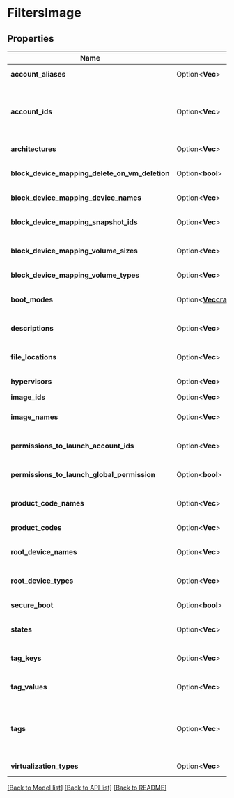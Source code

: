 # FiltersImage

## Properties

Name | Type | Description | Notes
------------ | ------------- | ------------- | -------------
**account_aliases** | Option<**Vec<String>**> | The account aliases of the owners of the OMIs. | [optional]
**account_ids** | Option<**Vec<String>**> | The account IDs of the owners of the OMIs. By default, all the OMIs for which you have launch permissions are described. | [optional]
**architectures** | Option<**Vec<String>**> | The architectures of the OMIs (`i386` \\| `x86_64`). | [optional]
**block_device_mapping_delete_on_vm_deletion** | Option<**bool**> | Whether the volumes are deleted or not when terminating the VM. | [optional]
**block_device_mapping_device_names** | Option<**Vec<String>**> | The device names for the volumes. | [optional]
**block_device_mapping_snapshot_ids** | Option<**Vec<String>**> | The IDs of the snapshots used to create the volumes. | [optional]
**block_device_mapping_volume_sizes** | Option<**Vec<i32>**> | The sizes of the volumes, in gibibytes (GiB). | [optional]
**block_device_mapping_volume_types** | Option<**Vec<String>**> | The types of volumes (`standard` \\| `gp2` \\| `io1`). | [optional]
**boot_modes** | Option<[**Vec<crate::models::BootMode>**](BootMode.md)> | The boot modes compatible with the OMIs. | [optional]
**descriptions** | Option<**Vec<String>**> | The descriptions of the OMIs, provided when they were created. | [optional]
**file_locations** | Option<**Vec<String>**> | The locations of the buckets where the OMI files are stored. | [optional]
**hypervisors** | Option<**Vec<String>**> | The hypervisor type of the OMI (always `xen`). | [optional]
**image_ids** | Option<**Vec<String>**> | The IDs of the OMIs. | [optional]
**image_names** | Option<**Vec<String>**> | The names of the OMIs, provided when they were created. | [optional]
**permissions_to_launch_account_ids** | Option<**Vec<String>**> | The account IDs which have launch permissions for the OMIs. | [optional]
**permissions_to_launch_global_permission** | Option<**bool**> | If true, lists all public OMIs. If false, lists all private OMIs. | [optional]
**product_code_names** | Option<**Vec<String>**> | The names of the product codes associated with the OMI. | [optional]
**product_codes** | Option<**Vec<String>**> | The product codes associated with the OMI. | [optional]
**root_device_names** | Option<**Vec<String>**> | The name of the root device. This value must be /dev/sda1. | [optional]
**root_device_types** | Option<**Vec<String>**> | The types of root device used by the OMIs (`bsu` or `ebs`). | [optional]
**secure_boot** | Option<**bool**> | Whether secure boot is activated or not. | [optional]
**states** | Option<**Vec<String>**> | The states of the OMIs (`pending` \\| `available` \\| `failed`). | [optional]
**tag_keys** | Option<**Vec<String>**> | The keys of the tags associated with the OMIs. | [optional]
**tag_values** | Option<**Vec<String>**> | The values of the tags associated with the OMIs. | [optional]
**tags** | Option<**Vec<String>**> | The key/value combination of the tags associated with the OMIs, in the following format: &quot;Filters&quot;:{&quot;Tags&quot;:[&quot;TAGKEY=TAGVALUE&quot;]}. | [optional]
**virtualization_types** | Option<**Vec<String>**> | The virtualization types (always `hvm`). | [optional]

[[Back to Model list]](../README.md#documentation-for-models) [[Back to API list]](../README.md#documentation-for-api-endpoints) [[Back to README]](../README.md)


